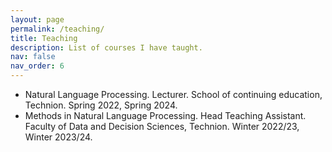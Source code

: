 ```yaml
---
layout: page
permalink: /teaching/
title: Teaching
description: List of courses I have taught.
nav: false
nav_order: 6
---
```


[comment]: <> (For now, this page is assumed to be a static description of your courses. You can convert it to a collection similar to `_projects/` so that you can have a dedicated page for each course.)

[comment]: <> (Organize your courses by years, topics, or universities, however you like!)

* Natural Language Processing. Lecturer. School of continuing education, Technion. Spring 2022, Spring 2024.
* Methods in Natural Language Processing. Head Teaching Assistant. Faculty of Data and Decision Sciences, Technion. Winter 2022/23, Winter 2023/24.